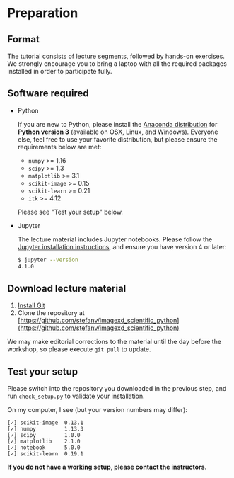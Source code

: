 # Preparation

## Format

The tutorial consists of lecture segments, followed by hands-on
exercises.  We strongly encourage you to bring a laptop with all the
required packages installed in order to participate fully.

## Software required

- Python

  If you are new to Python, please install the
  [Anaconda distribution](https://www.anaconda.com/downloads) for
  **Python version 3** (available on OSX, Linux, and Windows).
  Everyone else, feel free to use your favorite distribution, but
  please ensure the requirements below are met:

  - `numpy` >= 1.16
  - `scipy` >= 1.3
  - `matplotlib` >= 3.1
  - `scikit-image` >= 0.15
  - `scikit-learn` >= 0.21
  - `itk` >= 4.12

  Please see "Test your setup" below.

- Jupyter

  The lecture material includes Jupyter notebooks.  Please follow the
  [Jupyter installation instructions](http://jupyter.readthedocs.io/en/latest/install.html),
  and ensure you have version 4 or later:

  ```bash
  $ jupyter --version
  4.1.0
  ```

## Download lecture material

1. [Install Git](https://git-scm.com/downloads)
2. Clone the repository at
   [https://github.com/stefanv/imagexd_scientific_python](https://github.com/stefanv/imagexd_scientific_python)

We may make editorial corrections to the material until the day before
the workshop, so please execute `git pull` to update.

## Test your setup

Please switch into the repository you downloaded in the previous step,
and run `check_setup.py` to validate your installation.

On my computer, I see (but your version numbers may differ):

```
[✓] scikit-image  0.13.1
[✓] numpy         1.13.3
[✓] scipy         1.0.0
[✓] matplotlib    2.1.0
[✓] notebook      5.0.0
[✓] scikit-learn  0.19.1
```

**If you do not have a working setup, please contact the instructors.**
